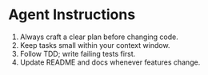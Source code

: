 # Agent Instructions

1. Always craft a clear plan before changing code.
2. Keep tasks small within your context window.
3. Follow TDD; write failing tests first.
4. Update README and docs whenever features change.
